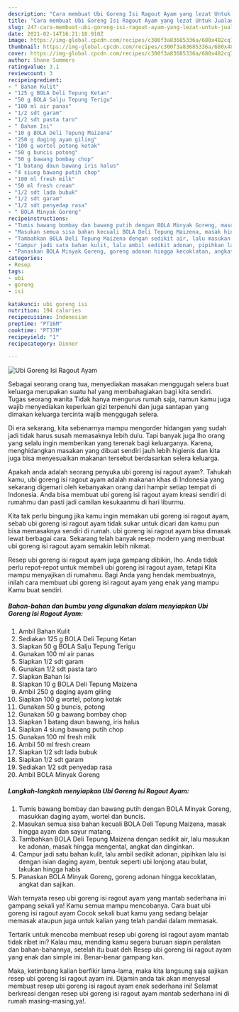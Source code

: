 ```yaml
---
description: "Cara membuat Ubi Goreng Isi Ragout Ayam yang lezat Untuk Jualan"
title: "Cara membuat Ubi Goreng Isi Ragout Ayam yang lezat Untuk Jualan"
slug: 247-cara-membuat-ubi-goreng-isi-ragout-ayam-yang-lezat-untuk-jualan
date: 2021-02-14T16:21:18.910Z
image: https://img-global.cpcdn.com/recipes/c300f3a83685336a/680x482cq70/ubi-goreng-isi-ragout-ayam-foto-resep-utama.jpg
thumbnail: https://img-global.cpcdn.com/recipes/c300f3a83685336a/680x482cq70/ubi-goreng-isi-ragout-ayam-foto-resep-utama.jpg
cover: https://img-global.cpcdn.com/recipes/c300f3a83685336a/680x482cq70/ubi-goreng-isi-ragout-ayam-foto-resep-utama.jpg
author: Shane Summers
ratingvalue: 3.1
reviewcount: 3
recipeingredient:
- " Bahan Kulit"
- "125 g BOLA Deli Tepung Ketan"
- "50 g BOLA Salju Tepung Terigu"
- "100 ml air panas"
- "1/2 sdt garam"
- "1/2 sdt pasta taro"
- " Bahan Isi"
- "10 g BOLA Deli Tepung Maizena"
- "250 g daging ayam giling"
- "100 g wortel potong kotak"
- "50 g buncis potong"
- "50 g bawang bombay chop"
- "1 batang daun bawang iris halus"
- "4 siung bawang putih chop"
- "100 ml fresh milk"
- "50 ml fresh cream"
- "1/2 sdt lada bubuk"
- "1/2 sdt garam"
- "1/2 sdt penyedap rasa"
- " BOLA Minyak Goreng"
recipeinstructions:
- "Tumis bawang bombay dan bawang putih dengan BOLA Minyak Goreng, masukkan daging ayam, wortel dan buncis."
- "Masukan semua sisa bahan kecuali BOLA Deli Tepung Maizena, masak hingga ayam dan sayur matang."
- "Tambahkan BOLA Deli Tepung Maizena dengan sedikit air, lalu masukan ke adonan, masak hingga mengental, angkat dan dinginkan."
- "Campur jadi satu bahan kulit, lalu ambil sedikit adonan, pipihkan lalu isi dengan isian daging ayam, bentuk seperti ubi lonjong atau bulat, lakukan hingga habis"
- "Panaskan BOLA Minyak Goreng, goreng adonan hingga kecoklatan, angkat dan sajikan."
categories:
- Resep
tags:
- ubi
- goreng
- isi

katakunci: ubi goreng isi 
nutrition: 194 calories
recipecuisine: Indonesian
preptime: "PT16M"
cooktime: "PT37M"
recipeyield: "1"
recipecategory: Dinner

---
```



![Ubi Goreng Isi Ragout Ayam](https://img-global.cpcdn.com/recipes/c300f3a83685336a/680x482cq70/ubi-goreng-isi-ragout-ayam-foto-resep-utama.jpg)

Sebagai seorang orang tua, menyediakan masakan menggugah selera buat keluarga merupakan suatu hal yang membahagiakan bagi kita sendiri. Tugas seorang  wanita Tidak hanya mengurus rumah saja, namun kamu juga wajib menyediakan keperluan gizi terpenuhi dan juga santapan yang dimakan keluarga tercinta wajib menggugah selera.

Di era  sekarang, kita sebenarnya mampu mengorder hidangan yang sudah jadi tidak harus susah memasaknya lebih dulu. Tapi banyak juga lho orang yang selalu ingin memberikan yang terenak bagi keluarganya. Karena, menghidangkan masakan yang dibuat sendiri jauh lebih higienis dan kita juga bisa menyesuaikan makanan tersebut berdasarkan selera keluarga. 



Apakah anda adalah seorang penyuka ubi goreng isi ragout ayam?. Tahukah kamu, ubi goreng isi ragout ayam adalah makanan khas di Indonesia yang sekarang digemari oleh kebanyakan orang dari hampir setiap tempat di Indonesia. Anda bisa membuat ubi goreng isi ragout ayam kreasi sendiri di rumahmu dan pasti jadi camilan kesukaanmu di hari liburmu.

Kita tak perlu bingung jika kamu ingin memakan ubi goreng isi ragout ayam, sebab ubi goreng isi ragout ayam tidak sukar untuk dicari dan kamu pun bisa memasaknya sendiri di rumah. ubi goreng isi ragout ayam bisa dimasak lewat berbagai cara. Sekarang telah banyak resep modern yang membuat ubi goreng isi ragout ayam semakin lebih nikmat.

Resep ubi goreng isi ragout ayam juga gampang dibikin, lho. Anda tidak perlu repot-repot untuk membeli ubi goreng isi ragout ayam, tetapi Kita mampu menyajikan di rumahmu. Bagi Anda yang hendak membuatnya, inilah cara membuat ubi goreng isi ragout ayam yang enak yang mampu Kamu buat sendiri.

<!--inarticleads1-->

##### Bahan-bahan dan bumbu yang digunakan dalam menyiapkan Ubi Goreng Isi Ragout Ayam:

1. Ambil  Bahan Kulit
1. Sediakan 125 g BOLA Deli Tepung Ketan
1. Siapkan 50 g BOLA Salju Tepung Terigu
1. Gunakan 100 ml air panas
1. Siapkan 1/2 sdt garam
1. Gunakan 1/2 sdt pasta taro
1. Siapkan  Bahan Isi
1. Siapkan 10 g BOLA Deli Tepung Maizena
1. Ambil 250 g daging ayam giling
1. Siapkan 100 g wortel, potong kotak
1. Gunakan 50 g buncis, potong
1. Gunakan 50 g bawang bombay chop
1. Siapkan 1 batang daun bawang, iris halus
1. Siapkan 4 siung bawang putih chop
1. Gunakan 100 ml fresh milk
1. Ambil 50 ml fresh cream
1. Siapkan 1/2 sdt lada bubuk
1. Siapkan 1/2 sdt garam
1. Sediakan 1/2 sdt penyedap rasa
1. Ambil  BOLA Minyak Goreng




<!--inarticleads2-->

##### Langkah-langkah menyiapkan Ubi Goreng Isi Ragout Ayam:

1. Tumis bawang bombay dan bawang putih dengan BOLA Minyak Goreng, masukkan daging ayam, wortel dan buncis.
1. Masukan semua sisa bahan kecuali BOLA Deli Tepung Maizena, masak hingga ayam dan sayur matang.
1. Tambahkan BOLA Deli Tepung Maizena dengan sedikit air, lalu masukan ke adonan, masak hingga mengental, angkat dan dinginkan.
1. Campur jadi satu bahan kulit, lalu ambil sedikit adonan, pipihkan lalu isi dengan isian daging ayam, bentuk seperti ubi lonjong atau bulat, lakukan hingga habis
1. Panaskan BOLA Minyak Goreng, goreng adonan hingga kecoklatan, angkat dan sajikan.




Wah ternyata resep ubi goreng isi ragout ayam yang mantab sederhana ini gampang sekali ya! Kamu semua mampu mencobanya. Cara buat ubi goreng isi ragout ayam Cocok sekali buat kamu yang sedang belajar memasak ataupun juga untuk kalian yang telah pandai dalam memasak.

Tertarik untuk mencoba membuat resep ubi goreng isi ragout ayam mantab tidak ribet ini? Kalau mau, mending kamu segera buruan siapin peralatan dan bahan-bahannya, setelah itu buat deh Resep ubi goreng isi ragout ayam yang enak dan simple ini. Benar-benar gampang kan. 

Maka, ketimbang kalian berfikir lama-lama, maka kita langsung saja sajikan resep ubi goreng isi ragout ayam ini. Dijamin anda tak akan menyesal membuat resep ubi goreng isi ragout ayam enak sederhana ini! Selamat berkreasi dengan resep ubi goreng isi ragout ayam mantab sederhana ini di rumah masing-masing,ya!.

